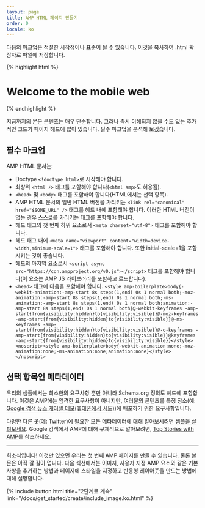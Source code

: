 ```yaml
---
layout: page
title: AMP HTML 페이지 만들기
order: 0
locale: ko
---
```


다음의 마크업은 적절한 시작점이나 표준이 될 수 있습니다.
이것을 복사하여 .html 확장자로 파일에 저장합니다.

{% highlight html %}
<!doctype html>
<html amp lang="en">
  <head>
    <meta charset="utf-8">
    <title>Hello, AMPs</title>
    <link rel="canonical" href="http://example.ampproject.org/article-metadata.html" />
    <meta name="viewport" content="width=device-width,minimum-scale=1,initial-scale=1">
    <script type="application/ld+json">
      {
        "@context": "http://schema.org",
        "@type": "NewsArticle",
        "headline": "Open-source framework for publishing content",
        "datePublished": "2015-10-07T12:02:41Z",
        "image": [
          "logo.jpg"
        ]
      }
    </script>
    <style amp-boilerplate>body{-webkit-animation:-amp-start 8s steps(1,end) 0s 1 normal both;-moz-animation:-amp-start 8s steps(1,end) 0s 1 normal both;-ms-animation:-amp-start 8s steps(1,end) 0s 1 normal both;animation:-amp-start 8s steps(1,end) 0s 1 normal both}@-webkit-keyframes -amp-start{from{visibility:hidden}to{visibility:visible}}@-moz-keyframes -amp-start{from{visibility:hidden}to{visibility:visible}}@-ms-keyframes -amp-start{from{visibility:hidden}to{visibility:visible}}@-o-keyframes -amp-start{from{visibility:hidden}to{visibility:visible}}@keyframes -amp-start{from{visibility:hidden}to{visibility:visible}}</style><noscript><style amp-boilerplate>body{-webkit-animation:none;-moz-animation:none;-ms-animation:none;animation:none}</style></noscript>
    <script async src="https://cdn.ampproject.org/v0.js"></script>
  </head>
  <body>
    <h1>Welcome to the mobile web</h1>
  </body>
</html>
{% endhighlight %}

지금까지의 본문 콘텐츠는 매우 단순합니다. 그러나 즉시 이해되지 않을 수도 있는 추가적인 코드가 페이지 헤드에 많이 있습니다. 필수 마크업을 분석해 보겠습니다.

## 필수 마크업

AMP HTML 문서는:

  - Doctype `<!doctype html>`로 시작해야 합니다.
  - 최상위 `<html ⚡>` 태그를 포함해야 합니다(`<html amp>`도 허용됨).
  - `<head>` 및 `<body>` 태그를 포함해야 합니다(HTML에서는 선택 항목).
  - AMP HTML 문서의 일반 HTML 버전을 가리키는 `<link rel="canonical" href="$SOME_URL" />` 태그를 헤드 내에 포함해야 합니다. 이러한 HTML 버전이 없는 경우 스스로를 가리키는 태그를 포함해야 합니다.
  - 헤드 태그의 첫 번째 하위 요소로서 `<meta charset="utf-8">` 태그를 포함해야 합니다.
  - 헤드 태그 내에 `<meta name="viewport" content="width=device-width,minimum-scale=1">` 태그를 포함해야 합니다. 또한 initial-scale=1을 포함시키는 것이 좋습니다.
  - 헤드의 마지막 요소로서 `<script async src="https://cdn.ampproject.org/v0.js"></script>` 태그를 포함해야 합니다(이 요소는 AMP JS 라이브러리를 포함하고 로드합니다).
  - `<head>` 태그에 다음을 포함해야 합니다.
    `<style amp-boilerplate>body{-webkit-animation:-amp-start 8s steps(1,end) 0s 1 normal both;-moz-animation:-amp-start 8s steps(1,end) 0s 1 normal both;-ms-animation:-amp-start 8s steps(1,end) 0s 1 normal both;animation:-amp-start 8s steps(1,end) 0s 1 normal both}@-webkit-keyframes -amp-start{from{visibility:hidden}to{visibility:visible}}@-moz-keyframes -amp-start{from{visibility:hidden}to{visibility:visible}}@-ms-keyframes -amp-start{from{visibility:hidden}to{visibility:visible}}@-o-keyframes -amp-start{from{visibility:hidden}to{visibility:visible}}@keyframes -amp-start{from{visibility:hidden}to{visibility:visible}}</style><noscript><style amp-boilerplate>body{-webkit-animation:none;-moz-animation:none;-ms-animation:none;animation:none}</style></noscript>`

## 선택 항목인 메타데이터

우리의 샘플에서는 최소한의 요구사항 뿐만 아니라 Schema.org 정의도 헤드에 포함합니다. 이것은 AMP에는 엄격한 요구사항이 아니지만, 여러분의 콘텐츠를 특정 장소(예: [Google 검색 뉴스 캐러셀 데모(휴대폰에서 시도)](https://g.co/ampdemo))에 배포하기 위한 요구사항입니다.

다양한 다른 곳(예: Twitter)에 필요한 모든 메타데이터에 대해 알아보시려면 [샘플을 살펴보세요](https://github.com/ampproject/amphtml/tree/master/examples/metadata-examples). Google 검색에서 AMP에 대해 구체적으로 알아보려면, [Top Stories with AMP](https://developers.google.com/structured-data/carousels/top-stories)를 참조하세요.

<hr>

희소식입니다! 이것만 있으면 우리는 첫 번째 AMP 페이지를 만들 수 있습니다. 물론 본문은 아직 갈 길이 멉니다. 다음 섹션에서는 이미지, 사용자 지정 AMP 요소와 같은 기본사항을 추가하는 방법과 페이지에 스타일을 지정하고 반응형 레이아웃을 만드는 방법에 대해 설명합니다.

{% include button.html title="2단계로 계속" link="/docs/get_started/create/include_image.ko.html" %}
